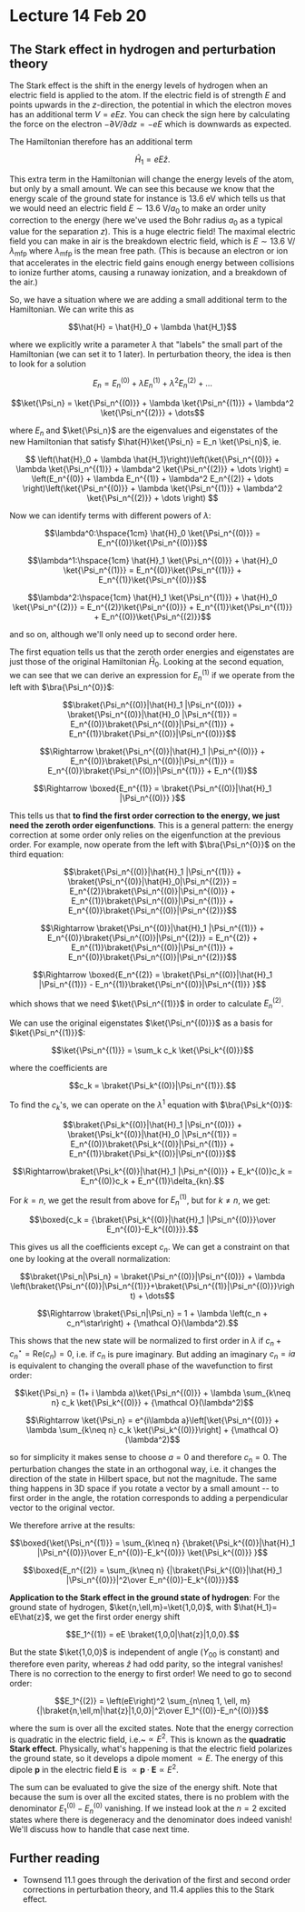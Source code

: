 # Lecture 14 Feb 20

## The Stark effect in hydrogen and perturbation theory

The Stark effect is the shift in the energy levels of hydrogen when an electric field is applied to the atom. If the electric field is of strength $E$ and points upwards in the $z$-direction, the potential in which the electron moves has an additional term $V=eEz$. You can check the sign here by calculating the force on the electron $-\partial V/\partial dz=-eE$ which is downwards as expected.

The Hamiltonian therefore has an additional term

$$\hat{H}_1 = eE\hat{z}.$$

This extra term in the Hamiltonian will change the energy levels of the atom, but only by a small amount. We can see this because we know that the energy scale of the ground state for instance is $13.6\ \mathrm{eV}$ which tells us that we would need an electric field $E\sim 13.6\ \mathrm{V}/a_0$ to make an order unity correction to the energy (here we've used the Bohr radius $a_0$ as a typical value for the separation $z$). This is a huge electric field! The maximal electric field you can make in air is the breakdown electric field, which is  $E\sim 13.6\ \mathrm{V}/\lambda_\mathrm{mfp}$ where $\lambda_\mathrm{mfp}$ is the mean free path. (This is because an electron or ion that accelerates in the electric field gains enough energy between collisions to ionize further atoms, causing a runaway ionization, and a breakdown of the air.)

So, we have a situation where we are adding a small additional term to the Hamiltonian. We can write this as 

$$\hat{H} = \hat{H}_0 + \lambda \hat{H_1}$$

where we explicitly write a parameter $\lambda$ that "labels" the small part of the Hamiltonian (we can set it to 1 later). In perturbation theory, the idea is then to look for a solution 

$$E_n = E_n^{(0)} + \lambda E_n^{(1)} + \lambda^2 E_n^{(2)} + \dots$$

$$\ket{\Psi_n} = \ket{\Psi_n^{(0)}} + \lambda \ket{\Psi_n^{(1)}} + \lambda^2 \ket{\Psi_n^{(2)}} + \dots$$

where $E_n$ and $\ket{\Psi_n}$ are the eigenvalues and eigenstates of the new Hamiltonian that satisfy $\hat{H}\ket{\Psi_n} = E_n \ket{\Psi_n}$,  ie.

$$ \left(\hat{H}_0 + \lambda \hat{H_1}\right)\left(\ket{\Psi_n^{(0)}} + \lambda \ket{\Psi_n^{(1)}} + \lambda^2 \ket{\Psi_n^{(2)}} + \dots \right) = \left(E_n^{(0)} + \lambda E_n^{(1)} + \lambda^2 E_n^{(2)} + \dots \right)\left(\ket{\Psi_n^{(0)}} + \lambda \ket{\Psi_n^{(1)}} + \lambda^2 \ket{\Psi_n^{(2)}} + \dots \right)  $$

Now we can identify terms with different powers of $\lambda$:

$$\lambda^0:\hspace{1cm} \hat{H}_0 \ket{\Psi_n^{(0)}} = E_n^{(0)}\ket{\Psi_n^{(0)}}$$

$$\lambda^1:\hspace{1cm} \hat{H}_1 \ket{\Psi_n^{(0)}} + \hat{H}_0 \ket{\Psi_n^{(1)}} = E_n^{(0)}\ket{\Psi_n^{(1)}} + E_n^{(1)}\ket{\Psi_n^{(0)}}$$

$$\lambda^2:\hspace{1cm} \hat{H}_1 \ket{\Psi_n^{(1)}} + \hat{H}_0 \ket{\Psi_n^{(2)}} = E_n^{(2)}\ket{\Psi_n^{(0)}} + E_n^{(1)}\ket{\Psi_n^{(1)}} + E_n^{(0)}\ket{\Psi_n^{(2)}}$$

and so on, although we'll only need up to second order here.

The first equation tells us that the zeroth order energies and eigenstates are just those of the original Hamiltonian $\hat{H}_0$. Looking at the second equation, we can see that we can derive an expression for $E_n^{(1)}$ if we operate from the left with $\bra{\Psi_n^{0}}$:

$$\braket{\Psi_n^{(0)}|\hat{H}_1 |\Psi_n^{(0)}} + \braket{\Psi_n^{(0)}|\hat{H}_0 |\Psi_n^{(1)}} = E_n^{(0)}\braket{\Psi_n^{(0)}|\Psi_n^{(1)}} + E_n^{(1)}\braket{\Psi_n^{(0)}|\Psi_n^{(0)}}$$

$$\Rightarrow \braket{\Psi_n^{(0)}|\hat{H}_1 |\Psi_n^{(0)}} + E_n^{(0)}\braket{\Psi_n^{(0)}|\Psi_n^{(1)}} = E_n^{(0)}\braket{\Psi_n^{(0)}|\Psi_n^{(1)}} + E_n^{(1)}$$

$$\Rightarrow \boxed{E_n^{(1)} = \braket{\Psi_n^{(0)}|\hat{H}_1 |\Psi_n^{(0)}} }$$

This tells us that **to find the first order correction to the energy, we just need the zeroth order eigenfunctions**. This is a general pattern: the energy correction at some order only relies on the eigenfunction at the previous order. For example, now operate from the left with $\bra{\Psi_n^{0}}$ on the third equation:

$$\braket{\Psi_n^{(0)}|\hat{H}_1 |\Psi_n^{(1)}} + \braket{\Psi_n^{(0)}|\hat{H}_0|\Psi_n^{(2)}} = E_n^{(2)}\braket{\Psi_n^{(0)}|\Psi_n^{(0)}} + E_n^{(1)}\braket{\Psi_n^{(0)}|\Psi_n^{(1)}} + E_n^{(0)}\braket{\Psi_n^{(0)}|\Psi_n^{(2)}}$$

$$\Rightarrow \braket{\Psi_n^{(0)}|\hat{H}_1 |\Psi_n^{(1)}} + E_n^{(0)}\braket{\Psi_n^{(0)}|\Psi_n^{(2)}} = E_n^{(2)} + E_n^{(1)}\braket{\Psi_n^{(0)}|\Psi_n^{(1)}} + E_n^{(0)}\braket{\Psi_n^{(0)}|\Psi_n^{(2)}}$$

$$\Rightarrow \boxed{E_n^{(2)} =  \braket{\Psi_n^{(0)}|\hat{H}_1 |\Psi_n^{(1)}} - E_n^{(1)}\braket{\Psi_n^{(0)}|\Psi_n^{(1)}} }$$

which shows that we need $\ket{\Psi_n^{(1)}}$ in order to calculate $E_n^{(2)}$.

We can use the original eigenstates $\ket{\Psi_n^{(0)}}$ as a basis for $\ket{\Psi_n^{(1)}}$:

$$\ket{\Psi_n^{(1)}} = \sum_k c_k \ket{\Psi_k^{(0)}}$$

where the coefficients are

$$c_k = \braket{\Psi_k^{(0)}|\Psi_n^{(1)}}.$$

To find the $c_k$'s, we can operate on the $\lambda^1$ equation with $\bra{\Psi_k^{0}}$:

$$\braket{\Psi_k^{(0)}|\hat{H}_1 |\Psi_n^{(0)}} + \braket{\Psi_k^{(0)}|\hat{H}_0 |\Psi_n^{(1)}} = E_n^{(0)}\braket{\Psi_k^{(0)}|\Psi_n^{(1)}} + E_n^{(1)}\braket{\Psi_k^{(0)}|\Psi_n^{(0)}}$$

$$\Rightarrow\braket{\Psi_k^{(0)}|\hat{H}_1 |\Psi_n^{(0)}} + E_k^{(0)}c_k = E_n^{(0)}c_k + E_n^{(1)}\delta_{kn}.$$

For $k=n$, we get the result from above for $E_n^{(1)}$, but for $k\neq n$, we get:

$$\boxed{c_k = {\braket{\Psi_k^{(0)}|\hat{H}_1 |\Psi_n^{(0)}}\over E_n^{(0)}-E_k^{(0)}}}.$$

This gives us all the coefficients except $c_n$. We can get a constraint on that one by looking at the overall normalization:

$$\braket{\Psi_n|\Psi_n} = \braket{\Psi_n^{(0)}|\Psi_n^{(0)}} + \lambda \left(\braket{\Psi_n^{(0)}|\Psi_n^{(1)}}+\braket{\Psi_n^{(1)}|\Psi_n^{(0)}}\right) + \dots$$

$$\Rightarrow \braket{\Psi_n|\Psi_n} = 1 + \lambda \left(c_n + c_n^\star\right) + {\mathcal O}(\lambda^2).$$

This shows that the new state will be normalized to first order in $\lambda$ if $c_n + c_n^\star = \mathrm{Re}(c_n)=0$, i.e. if $c_n$ is pure imaginary. But adding an imaginary $c_n = ia$ is equivalent to changing the overall phase of the wavefunction to first order:

$$\ket{\Psi_n} = (1+ i \lambda a)\ket{\Psi_n^{(0)}} + \lambda \sum_{k\neq n} c_k \ket{\Psi_k^{(0)}}  + {\mathcal O}(\lambda^2)$$

$$\Rightarrow \ket{\Psi_n} = e^{i\lambda a}\left[\ket{\Psi_n^{(0)}} + \lambda \sum_{k\neq n} c_k \ket{\Psi_k^{(0)}}\right]  + {\mathcal O}(\lambda^2)$$

so for simplicity it makes sense to choose $a=0$ and therefore $c_n=0$. The perturbation changes the state in an orthogonal way, i.e. it changes the direction of the state in Hilbert space, but not the magnitude. The same thing happens in 3D space if you rotate a vector by a small amount -- to first order in the angle, the rotation corresponds to adding a perpendicular vector to the original vector. 

We therefore arrive at the results:

$$\boxed{\ket{\Psi_n^{(1)}} =  \sum_{k\neq n} {\braket{\Psi_k^{(0)}|\hat{H}_1 |\Psi_n^{(0)}}\over E_n^{(0)}-E_k^{(0)}} \ket{\Psi_k^{(0)}} }$$

$$\boxed{E_n^{(2)} =  \sum_{k\neq n} {|\braket{\Psi_k^{(0)}|\hat{H}_1 |\Psi_n^{(0)}}|^2\over E_n^{(0)}-E_k^{(0)}}}$$

**Application to the Stark effect in the ground state of hydrogen**: For the ground state of hydrogen, $\ket{n,\ell,m}=\ket{1,0,0}$, with $\hat{H_1}= eE\hat{z}$, we get the first order energy shift

$$E_1^{(1)} = eE \braket{1,0,0|\hat{z}|1,0,0}.$$

But the state $\ket{1,0,0}$ is independent of angle ($Y_{00}$ is constant) and therefore even parity, whereas $\hat{z}$ had odd parity, so the integral vanishes! There is no correction to the energy to first order! We need to go to second order:

$$E_1^{(2)} = \left(eE\right)^2 \sum_{n\neq 1, \ell, m} {|\braket{n,\ell,m|\hat{z}|1,0,0}|^2\over E_1^{(0)}-E_n^{(0)}}$$

where the sum is over all the excited states. Note that the energy correction is quadratic in the electric field, i.e.~$\propto E^2$. This is known as the **quadratic Stark effect**. Physically, what's happening is that the electric field polarizes the ground state, so it develops a dipole moment $\propto E$. The energy of this dipole $\mathbf{p}$ in the electric field $\mathbf{E}$ is $\propto \mathbf{p}\cdot\mathbf{E}\propto E^2$. 

The sum can be evaluated to give the size of the energy shift. Note that because the sum is over all the excited states, there is no problem with the denominator $E_1^{(0)}-E_n^{(0)}$ vanishing. If we instead look at the $n=2$ excited states where there is degeneracy and the denominator does indeed vanish! We'll discuss how to handle that case next time. 


## Further reading

- Townsend 11.1 goes through the derivation of the first and second order corrections in perturbation theory, and 11.4 applies this to the Stark effect.

